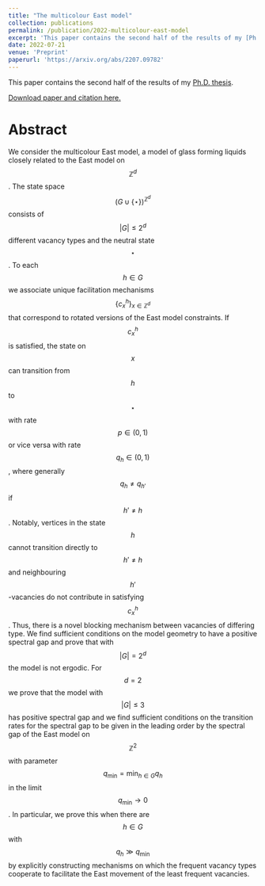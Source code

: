 ```yaml
---
title: "The multicolour East model"
collection: publications
permalink: /publication/2022-multicolour-east-model
excerpt: 'This paper contains the second half of the results of my [Ph.D. thesis](/theses/phd-thesis).'
date: 2022-07-21
venue: 'Preprint'
paperurl: 'https://arxiv.org/abs/2207.09782'
---
```


This paper contains the second half of the results of my [Ph.D. thesis](/theses/phd-thesis).

[Download paper and citation here.]({{page.paperurl}})

Abstract
======
We consider the multicolour East model, a model of glass forming liquids
closely related to the East model on $$\mathbb{Z}^d$$. The state space $${(G\cup
\{\star\})}^{\mathbb{Z}^d}$$ consists of $$|G|\le 2^d$$ different vacancy types
and the neutral state $$\star$$. To each $$h\in G$$ we associate unique
facilitation mechanisms $${\{c_x^{h}\}}_{x\in \mathbb{Z}^d}$$ that correspond to
rotated versions of the East model constraints. If $$c_x^{h}$$ is satisfied, the
state on $$x$$ can transition from $$h$$ to $$\star$$ with rate $$p\in (0,1)$$ or vice
versa with rate $$q_h\in (0,1)$$, where generally $$q_h\neq q_{h'}$$ if $$h'\neq h$$.
Notably, vertices in the state $$h$$ cannot transition directly to $$h'\neq h$$ and
neighbouring $$h'$$-vacancies do not contribute in satisfying $$c_x^{h}$$. Thus,
there is a novel blocking mechanism between vacancies of differing type. We
find sufficient conditions on the model geometry to have a positive spectral
gap and prove that with $$|G|=2^d$$ the model is not ergodic. For $$d=2$$ we prove
that the model with $$|G|\le 3$$ has positive spectral gap and we find sufficient
conditions on the transition rates for the spectral gap to be given in the
leading order by the spectral gap of the East model on $$\mathbb{Z}^2$$ with
parameter $$q_{\min}=\min_{h\in G}q_h$$ in the limit $$q_{\min}\rightarrow 0$$. In
particular, we prove this when there are $$h\in G$$ with $$q_h\gg q_{\min}$$ by
explicitly constructing mechanisms on which the frequent vacancy types
cooperate to facilitate the East movement of the least frequent vacancies.
